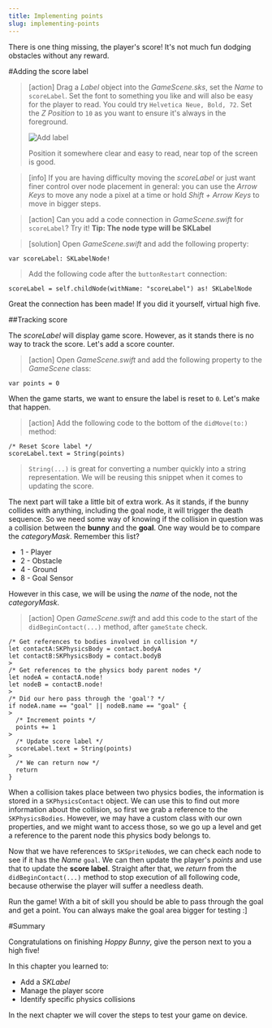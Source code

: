 ```yaml
---
title: Implementing points
slug: implementing-points
---
```


There is one thing missing, the player's score! It's not much fun dodging obstacles without any reward.

#Adding the score label

> [action]
> Drag a *Label* object into the *GameScene.sks*, set the *Name* to `scoreLabel`. Set the font to something you like and will also be easy for the player to read.
> You could try `Helvetica Neue, Bold, 72`. Set the *Z Position* to `10` as you want to ensure it's always in the foreground.
>
> ![Add label](../Tutorial-Images/xcode_spritekit_add_score_label.png)
>
> Position it somewhere clear and easy to read, near top of the screen is good.
>

<!-- -->

> [info]
> If you are having difficulty moving the *scoreLabel* or just want finer control over node placement in general: you can use the *Arrow Keys* to move any node a pixel at a time or hold *Shift + Arrow Keys* to move in bigger steps.
>

<!-- html comment to break boxes -->

> [action]
> Can you add a code connection in *GameScene.swift* for `scoreLabel`? Try it!
**Tip: The node type will be SKLabel**

<!-- html comment to break boxes -->

> [solution]
> Open *GameScene.swift* and add the following property:
>
```
var scoreLabel: SKLabelNode!
```
>
> Add the following code after the `buttonRestart` connection:
>
```
scoreLabel = self.childNode(withName: "scoreLabel") as! SKLabelNode
```
>

Great the connection has been made! If you did it yourself, virtual high five.

##Tracking score

The *scoreLabel* will display game score. However, as it stands there is no way to track the score. Let's add a score counter.

> [action]
> Open *GameScene.swift* and add the following property to the *GameScene* class:
>
```
var points = 0
```
>

When the game starts, we want to ensure the label is reset to `0`. Let's make that happen.

> [action]
> Add the following code to the bottom of the `didMove(to:)` method:
>
```
/* Reset Score label */
scoreLabel.text = String(points)
```
>
> `String(...)` is great for converting a number quickly into a string representation. We will be reusing this snippet when it comes to updating the score.

The next part will take a little bit of extra work. As it stands, if the bunny collides with anything, including the goal node, it will trigger the death sequence. So we need some way of knowing if the collision in question was a collision between the **bunny** and the **goal**. One way would be to compare the *categoryMask*. Remember this list?

- 1 - Player
- 2 - Obstacle
- 4 - Ground
- 8 - Goal Sensor

However in this case, we will be using the *name* of the node, not the *categoryMask*.

> [action]
> Open *GameScene.swift* and add this code to the start of the `didBeginContact(...)` method, after `gameState` check.
>
```
/* Get references to bodies involved in collision */
let contactA:SKPhysicsBody = contact.bodyA
let contactB:SKPhysicsBody = contact.bodyB
>
/* Get references to the physics body parent nodes */
let nodeA = contactA.node!
let nodeB = contactB.node!
>
/* Did our hero pass through the 'goal'? */
if nodeA.name == "goal" || nodeB.name == "goal" {
>    
  /* Increment points */
  points += 1
>  
  /* Update score label */
  scoreLabel.text = String(points)
>  
  /* We can return now */
  return
}
```

When a collision takes place between two physics bodies, the information is stored in a `SKPhysicsContact` object. We can use this to find out more information about the collision, so first we grab a reference to the `SKPhysicsBodies`. However, we may have a custom class with our own properties, and we might want to access those, so we go up a level and get a reference to the parent node this physics body belongs to.

Now that we have references to `SKSpriteNode`s, we can check each node to see if it has the *Name* `goal`. We can then update the player's *points* and use that to update the **score label**. Straight after that, we *return* from the `didBeginContact(...)` method to stop execution of all following code, because otherwise the player will suffer a needless death.

Run the game! With a bit of skill you should be able to pass through the goal and get a point. You can always make the goal area bigger for testing :]

#Summary

Congratulations on finishing *Hoppy Bunny*, give the person next to you a high five!

In this chapter you learned to:

- Add a *SKLabel*
- Manage the player score
- Identify specific physics collisions

In the next chapter we will cover the steps to test your game on device.
